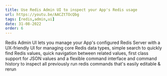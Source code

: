 ```yaml
---
title: Use Redis Admin UI to inspect your App's Redis usage
url: https://youtu.be/AACZtTOcQbg
tags: [redis,admin,ui]
date: 31-08-2022
order: 6
---
```


Redis Admin UI lets you manage your App's configured Redis Server with a UX-friendly UI for managing core Redis data types, 
simple search to quickly find Redis values, quick navigation between related values, 
first class support for JSON values and a flexible command interface and command history to inspect all previously run redis 
commands that's easily editable & rerun
